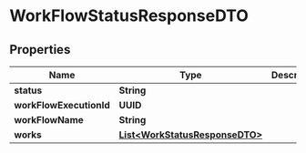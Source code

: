 

# WorkFlowStatusResponseDTO


## Properties

| Name | Type | Description | Notes |
|------------ | ------------- | ------------- | -------------|
|**status** | **String** |  |  [optional] |
|**workFlowExecutionId** | **UUID** |  |  [optional] |
|**workFlowName** | **String** |  |  [optional] |
|**works** | [**List&lt;WorkStatusResponseDTO&gt;**](WorkStatusResponseDTO.md) |  |  [optional] |




